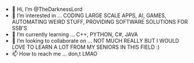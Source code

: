 - 👋 Hi, I’m @TheDarknessLord
- 👀 I’m interested in ... CODING LARGE SCALE APPS, AI, GAMES, AUTOMATING WEIRD STUFF, PROVIDING SOFTWARE SOLUTIONS FOR SSB'S
- 🌱 I’m currently learning ... C++, PYTHON, C#, JAVA
- 💞️ I’m looking to collaborate on ... NOT MUCH REALLY BUT I WOULD LOVE TO LEARN A LOT FROM MY SENIORS IN THIS FIELD :)
- 📫 How to reach me ... don,t LMAO

<!---
TheDarknessLord/TheDarknessLord is a ✨ special ✨ repository because its `README.md` (this file) appears on your GitHub profile.
You can click the Preview link to take a look at your changes.
--->
